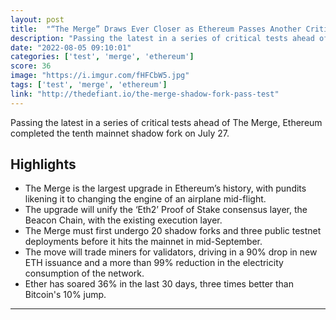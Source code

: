```yaml
---
layout: post
title:  "“The Merge” Draws Ever Closer as Ethereum Passes Another Critical Test"
description: "Passing the latest in a series of critical tests ahead of The Merge, Ethereum completed the tenth mainnet shadow fork on July 27."
date: "2022-08-05 09:10:01"
categories: ['test', 'merge', 'ethereum']
score: 36
image: "https://i.imgur.com/fHFCbW5.jpg"
tags: ['test', 'merge', 'ethereum']
link: "http://thedefiant.io/the-merge-shadow-fork-pass-test"
---
```


Passing the latest in a series of critical tests ahead of The Merge, Ethereum completed the tenth mainnet shadow fork on July 27.

## Highlights

- The Merge is the largest upgrade in Ethereum’s history, with pundits likening it to changing the engine of an airplane mid-flight.
- The upgrade will unify the ‘Eth2’ Proof of Stake consensus layer, the Beacon Chain, with the existing execution layer.
- The Merge must first undergo 20 shadow forks and three public testnet deployments before it hits the mainnet in mid-September.
- The move will trade miners for validators, driving in a 90% drop in new ETH issuance and a more than 99% reduction in the electricity consumption of the network.
- Ether has soared 36% in the last 30 days, three times better than Bitcoin's 10% jump.

---
